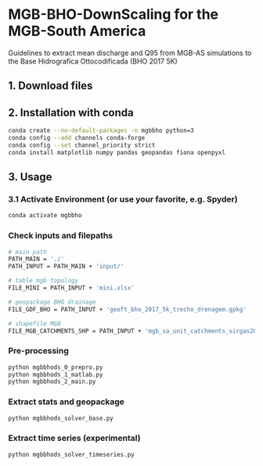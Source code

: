 # MGB-BHO-DownScaling for the MGB-South America

Guidelines to extract mean discharge and Q95 from MGB-AS simulations to the Base Hidrografica Ottocodificada (BHO 2017 5K)

## 1. Download files

## 2. Installation with conda

```bash
conda create --no-default-packages -n mgbbho python=3
conda config --add channels conda-forge
conda config --set channel_priority strict
conda install matplotlib numpy pandas geopandas fiona openpyxl
```


## 3. Usage
### 3.1 Activate Environment (or use your favorite, e.g. Spyder)
```bash
conda activate mgbbho
```

### Check inputs and filepaths
```bash
# main path
PATH_MAIN = './'
PATH_INPUT = PATH_MAIN + 'input/'

# table mgb topology
FILE_MINI = PATH_INPUT + 'mini.xlsx'

# geopackage BHO drainage
FILE_GDF_BHO = PATH_INPUT + 'geoft_bho_2017_5k_trecho_drenagem.gpkg'

# shapefile MGB
FILE_MGB_CATCHMENTS_SHP = PATH_INPUT + 'mgb_sa_unit_catchments_sirgas2000.shp'
```

### Pre-processing
```bash
python mgbbhods_0_prepro.py
python mgbbhods_1_matlab.py
python mgbbhods_2_main.py
```

### Extract stats and geopackage
```bash
python mgbbhods_solver_base.py
```

### Extract time series (experimental)
```bash
python mgbbhods_solver_timeseries.py
